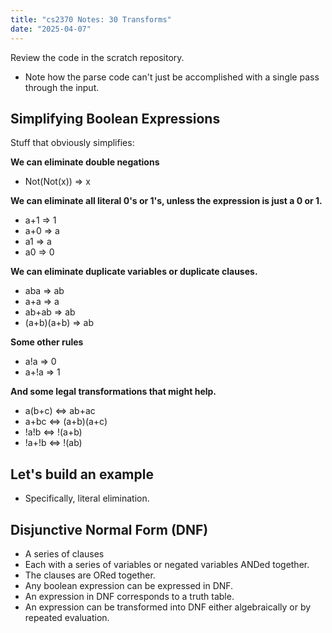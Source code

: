 ```yaml
---
title: "cs2370 Notes: 30 Transforms"
date: "2025-04-07"
---
```


Review the code in the scratch repository.

- Note how the parse code can't just be accomplished with
  a single pass through the input.

## Simplifying Boolean Expressions

Stuff that obviously simplifies:

**We can eliminate double negations**

- Not(Not(x)) => x

**We can eliminate all literal 0's or 1's, unless
the expression is just a 0 or 1.**

- a+1 => 1
- a+0 => a
- a1 => a
- a0 => 0

**We can eliminate duplicate variables or duplicate clauses.**

- aba => ab
- a+a => a
- ab+ab => ab
- (a+b)(a+b) => ab

**Some other rules**

- a!a => 0
- a+!a => 1

**And some legal transformations that might help.**

- a(b+c) <=> ab+ac
- a+bc <=> (a+b)(a+c)
- !a!b <=> !(a+b)
- !a+!b <=> !(ab)

## Let's build an example

- Specifically, literal elimination.

## Disjunctive Normal Form (DNF)

- A series of clauses
- Each with a series of variables or negated variables ANDed together.
- The clauses are ORed together.
- Any boolean expression can be expressed in DNF.
- An expression in DNF corresponds to a truth table.
- An expression can be transformed into DNF either algebraically or
  by repeated evaluation. 

